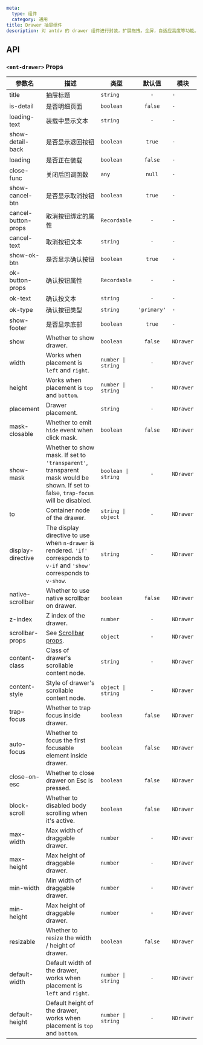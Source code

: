 ```yaml
meta:
  type: 组件
  category: 通用
title: Drawer 抽屉组件
description: 对 antdv 的 drawer 组件进行封装，扩展拖拽，全屏，自适应高度等功能。
```


## API


### `<ent-drawer>` Props

|参数名|描述|类型|默认值|模块|
|---|---|---|:---:|---|
|title|抽屉标题|`string`|`-`|`-`|
|is-detail|是否明细页面|`boolean`|`false`|`-`|
|loading-text|装载中显示文本|`string`|`-`|`-`|
|show-detail-back|是否显示退回按钮|`boolean`|`true`|`-`|
|loading|是否正在装载|`boolean`|`false`|`-`|
|close-func|关闭后回调函数|`any`|`null`|`-`|
|show-cancel-btn|是否显示取消按钮|`boolean`|`true`|`-`|
|cancel-button-props|取消按钮绑定的属性|`Recordable`|`-`|`-`|
|cancel-text|取消按钮文本|`string`|`-`|`-`|
|show-ok-btn|是否显示确认按钮|`boolean`|`true`|`-`|
|ok-button-props|确认按钮属性|`Recordable`|`-`|`-`|
|ok-text|确认按文本|`string`|`-`|`-`|
|ok-type|确认按钮类型|`string`|`'primary'`|`-`|
|show-footer|是否显示底部|`boolean`|`true`|`-`|
|show|Whether to show drawer.|`boolean`|`false`|`NDrawer`|
|width|Works when placement is `left` and `right`.|`number \| string`|`-`|`NDrawer`|
|height|Works when placement is `top` and `bottom`.|`number \| string`|`-`|`NDrawer`|
|placement|Drawer placement.|`string`|`-`|`NDrawer`|
|mask-closable|Whether to emit `hide` event when click mask.|`boolean`|`false`|`NDrawer`|
|show-mask|Whether to show mask. If set to `'transparent'`, transparent mask would be shown. If set to false, `trap-focus` will be disabled.|`boolean \| string`|`-`|`NDrawer`|
|to|Container node of the drawer.|`string \| object`|`-`|`NDrawer`|
|display-directive|The display directive to use when `n-drawer` is rendered. `'if'` corresponds to `v-if` and `'show'` corresponds to `v-show`.|`string`|`-`|`NDrawer`|
|native-scrollbar|Whether to use native scrollbar on drawer.|`boolean`|`false`|`NDrawer`|
|z-index|Z index of the drawer.|`number`|`-`|`NDrawer`|
|scrollbar-props|See [Scrollbar props](scrollbar#Scrollbar-Props).|`object`|`-`|`NDrawer`|
|content-class|Class of drawer's scrollable content node.|`string`|`-`|`NDrawer`|
|content-style|Style of drawer's scrollable content node.|`object \| string`|`-`|`NDrawer`|
|trap-focus|Whether to trap focus inside drawer.|`boolean`|`false`|`NDrawer`|
|auto-focus|Whether to focus the first focusable element inside drawer.|`boolean`|`false`|`NDrawer`|
|close-on-esc|Whether to close drawer on Esc is pressed.|`boolean`|`false`|`NDrawer`|
|block-scroll|Whether to disabled body scrolling when it's active.|`boolean`|`false`|`NDrawer`|
|max-width|Max width of draggable drawer.|`number`|`-`|`NDrawer`|
|max-height|Max height of draggable drawer.|`number`|`-`|`NDrawer`|
|min-width|Min width of draggable drawer.|`number`|`-`|`NDrawer`|
|min-height|Max height of draggable drawer.|`number`|`-`|`NDrawer`|
|resizable|Whether to resize the width / height of drawer.|`boolean`|`false`|`NDrawer`|
|default-width|Default width of the drawer, works when placement is `left` and `right`.|`number \| string`|`-`|`NDrawer`|
|default-height|Default height of the drawer, works when placement is `top` and `bottom`.|`number \| string`|`-`|`NDrawer`|


